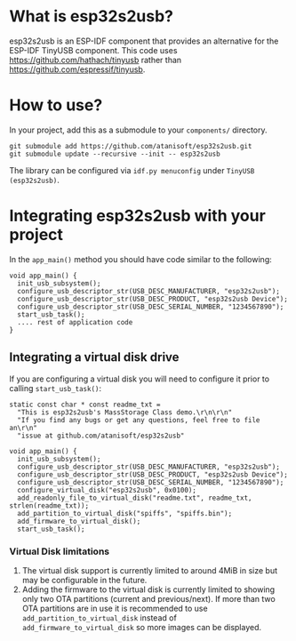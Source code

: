 # What is esp32s2usb?

esp32s2usb is an ESP-IDF component that provides an alternative for the ESP-IDF TinyUSB component.
This code uses https://github.com/hathach/tinyusb rather than https://github.com/espressif/tinyusb.

# How to use?
In your project, add this as a submodule to your `components/` directory.

```
git submodule add https://github.com/atanisoft/esp32s2usb.git
git submodule update --recursive --init -- esp32s2usb
```

The library can be configured via `idf.py menuconfig` under `TinyUSB (esp32s2usb)`.

# Integrating esp32s2usb with your project

In the `app_main()` method you should have code similar to the following:

```
void app_main() {
  init_usb_subsystem();
  configure_usb_descriptor_str(USB_DESC_MANUFACTURER, "esp32s2usb");
  configure_usb_descriptor_str(USB_DESC_PRODUCT, "esp32s2usb Device");
  configure_usb_descriptor_str(USB_DESC_SERIAL_NUMBER, "1234567890");
  start_usb_task();
  .... rest of application code
}
```

## Integrating a virtual disk drive
If you are configuring a virtual disk you will need to configure it prior to calling `start_usb_task()`:

```
static const char * const readme_txt =
  "This is esp32s2usb's MassStorage Class demo.\r\n\r\n"
  "If you find any bugs or get any questions, feel free to file an\r\n"
  "issue at github.com/atanisoft/esp32s2usb"

void app_main() {
  init_usb_subsystem();
  configure_usb_descriptor_str(USB_DESC_MANUFACTURER, "esp32s2usb");
  configure_usb_descriptor_str(USB_DESC_PRODUCT, "esp32s2usb Device");
  configure_usb_descriptor_str(USB_DESC_SERIAL_NUMBER, "1234567890");
  configure_virtual_disk("esp32s2usb", 0x0100);
  add_readonly_file_to_virtual_disk("readme.txt", readme_txt, strlen(readme_txt));
  add_partition_to_virtual_disk("spiffs", "spiffs.bin");
  add_firmware_to_virtual_disk();
  start_usb_task();
```

### Virtual Disk limitations

1. The virtual disk support is currently limited to around 4MiB in size but may be configurable in the future. 
2. Adding the firmware to the virtual disk is currently limited to showing only two OTA partitions (current and previous/next). If more than two OTA partitions are in use it is recommended to use `add_partition_to_virtual_disk` instead of `add_firmware_to_virtual_disk` so more images can be displayed.
